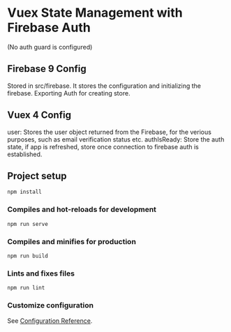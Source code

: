# Vuex State Management with Firebase Auth
(No auth guard is configured)
## Firebase 9 Config
Stored in src/firebase. It stores the configuration and initializing the firebase. Exporting Auth for creating store.

## Vuex 4 Config
user: Stores the user object returned from the Firebase, for the verious purposes, such as email verification status etc.
authIsReady: Store the auth state, if app is refreshed, store once connection to firebase auth is established.


## Project setup
```
npm install
```

### Compiles and hot-reloads for development
```
npm run serve
```

### Compiles and minifies for production
```
npm run build
```

### Lints and fixes files
```
npm run lint
```

### Customize configuration
See [Configuration Reference](https://cli.vuejs.org/config/).
